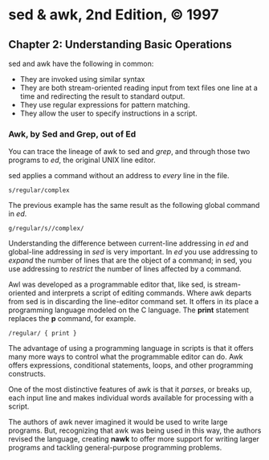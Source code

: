 # sed & awk, 2nd Edition, © 1997

## Chapter 2: Understanding Basic Operations

sed and awk have the following in common:

* They are invoked using similar syntax
* They are both stream-oriented reading input from text files one line at a time and redirecting the result to standard output.
* They use regular expressions for pattern matching.
* They allow the user to specify instructions in a script.

### Awk, by Sed and Grep, out of Ed

You can trace the lineage of awk to sed and _grep_, and through those two programs to _ed_, the original UNIX line editor.

sed applies a command without an address to _every_ line in the file.

`s/regular/complex`

The previous example has the same result as the following global command in _ed_.

`g/regular/s//complex/`

Understanding the difference between current-line addressing in _ed_ and global-line addressing in _sed_ is very important. In _ed_ you use addressing to _expand_ the number of lines that are the object of a command; in sed, you use addressing to _restrict_ the number of lines affected by a command.

Awl was developed as a programmable editor that, like sed, is stream-oriented and interprets a script of editing commands. Where awk departs from sed is in discarding the line-editor command set. It offers in its place a programming language modeled on the C language. The **print** statement replaces the **p** command, for example.

`/regular/ { print }`

The advantage of using a programming language in scripts is that it offers many more ways to control what the programmable editor can do. Awk offers expressions, conditional statements, loops, and other programming constructs.

One of the most distinctive features of awk is that it _parses_, or breaks up, each input line and makes individual words available for processing with a script.

The authors of awk never imagined it would be used to write large programs. But, recognizing that awk was being used in this way, the authors revised the language, creating **nawk** to offer more support for writing larger programs and tackling general-purpose programming problems.

